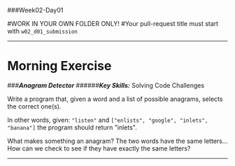 ###Week02-Day01

#WORK IN YOUR OWN FOLDER ONLY!
#Your pull-request title must start with `w02_d01_submission`

---

# Morning Exercise

###***Anagram Detector***
######***Key Skills:*** Solving Code Challenges

Write a program that, given a word and a list of possible anagrams, selects the correct one(s).

In other words, given: `"listen"` and `["enlists", "google", "inlets", "banana"]` the program should return "inlets".


What makes something an anagram? The two words have the same letters...
How can we check to see if they have exactly the same letters?


<!--
### ***A Fake Person Ditty.***
######***Key Skills:*** Sinatra, Custom Class Definitions, Faker, RTFM

###Phase 1: 
* In a `person.rb` file, define a `Person` class.  
	* An instance of the class should be initialized with two instance variables, name and email, both set using the `Faker` gem.  
	* Take a look at the Faker documentation to determine how to generate an email.
	
###Phase 2:
* In an `app.rb` file, write a `Sinatra` application.  
	* An HTTP `GET` request to '/person' should: 
		* Create a new person
		* Render that person's name and email attributes to the page
-->
___
